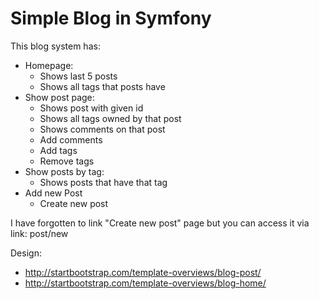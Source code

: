 # Simple Blog in Symfony

This blog system has:
  - Homepage:
  	- Shows last 5 posts
  	- Shows all tags that posts have
  - Show post page:
    - Shows post with given id
    - Shows all tags owned by that post
    - Shows comments on that post
    - Add comments
    - Add tags
    - Remove tags
  - Show posts by tag:
    - Shows posts that have that tag
  - Add new Post
    - Create new post

I have forgotten to link "Create new post" page but you can access it via link: post/new

Design:
  - http://startbootstrap.com/template-overviews/blog-post/
  - http://startbootstrap.com/template-overviews/blog-home/
